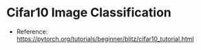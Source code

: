 # Cifar10 Image Classification

- Reference: https://pytorch.org/tutorials/beginner/blitz/cifar10_tutorial.html
